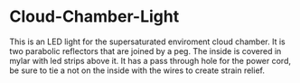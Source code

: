 # Cloud-Chamber-Light
This is an LED light for the supersaturated enviroment cloud chamber.  It is two parabolic reflectors that are joined by a peg.  The inside is covered in mylar with led strips above it.  It has a pass through hole for the power cord, be sure to tie a not on the inside with the wires to create strain relief.
